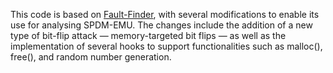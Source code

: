  This code is based on [Fault-Finder](https://github.com/fault-finder/fault-finder), with several modifications to enable its use for analysing SPDM-EMU. The changes include the addition of a new type of bit-flip attack — memory-targeted bit flips — as well as the implementation of several hooks to support functionalities such as malloc(), free(), and random number generation.

